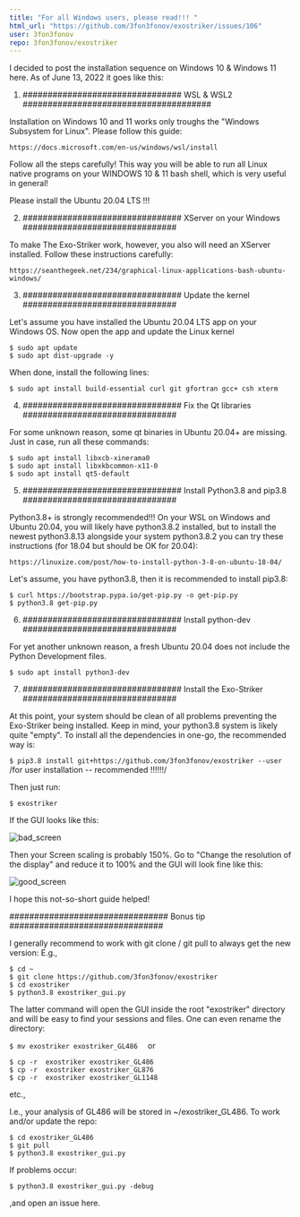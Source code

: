 ```yaml
---
title: "For all Windows users, please read!!! "
html_url: "https://github.com/3fon3fonov/exostriker/issues/106"
user: 3fon3fonov
repo: 3fon3fonov/exostriker
---
```


I decided to post the installation sequence on Windows 10 & Windows 11 here.
As of June 13, 2022 it goes like this:

1.  ################################  WSL & WSL2  ######################################

Installation on Windows 10 and 11 works only troughs the "Windows Subsystem for Linux".
Please follow this guide:
 
`https://docs.microsoft.com/en-us/windows/wsl/install
`

Follow all the steps carefully! This way you will be able to run all Linux native programs on your WINDOWS 10 & 11
bash shell, which is very useful in general!

Please install the Ubuntu 20.04 LTS !!!

2.  ################################  XServer on your Windows  ############################### 

To make The Exo-Striker work, however, you also will need an XServer installed.
Follow these instructions carefully:

`https://seanthegeek.net/234/graphical-linux-applications-bash-ubuntu-windows/
`

3.  ################################  Update the kernel  ############################### 

Let's assume you have  installed the Ubuntu 20.04 LTS app on your Windows OS. Now open the app and update the Linux kernel

```
$ sudo apt update 
$ sudo apt dist-upgrade -y 
```

When done, install the following lines:

`$ sudo apt install build-essential curl git gfortran gcc+ csh xterm
`

4.  ################################  Fix the Qt libraries  ############################### 

For some unknown reason, some qt binaries in Ubuntu 20.04+ are missing. Just in case, run all these commands:

```
$ sudo apt install libxcb-xinerama0
$ sudo apt install libxkbcommon-x11-0
$ sudo apt install qt5-default
```

5.  ################################  Install Python3.8  and pip3.8 ###############################
 
Python3.8+ is strongly recommended!!! On your WSL on Windows and Ubuntu 20.04, you will likely have python3.8.2 installed, but to install the newest python3.8.13 alongside your system python3.8.2 you can try these instructions (for 18.04 but should be OK for 20.04): 

`https://linuxize.com/post/how-to-install-python-3-8-on-ubuntu-18-04/
`

Let's assume, you have python3.8, then it is recommended to install pip3.8:

```
$ curl https://bootstrap.pypa.io/get-pip.py -o get-pip.py
$ python3.8 get-pip.py
```

6.  ################################  Install python-dev ###############################

For yet another unknown reason, a fresh Ubuntu 20.04 does not include the Python Development files. 

`$ sudo apt install python3-dev
`

7.  ################################  Install the Exo-Striker  ###############################

At this point, your system should be clean of all problems preventing the Exo-Striker being installed. Keep in mind, your python3.8 system is likely quite "empty". To install all the dependencies in one-go, the recommended way is:
 
`$ pip3.8 install git+https://github.com/3fon3fonov/exostriker --user
`
/for user installation -- recommended !!!!!!/

Then just run:

`$ exostriker`

If the GUI looks like this:
 
![bad_screen](https://user-images.githubusercontent.com/44244057/173373799-dc9b5f70-2bf5-4500-85db-077fe0820e83.png)


Then your  Screen scaling is probably 150%. Go to "Change the resolution of the display" and reduce it to 100% and the GUI will look fine like this:

![good_screen](https://user-images.githubusercontent.com/44244057/173373950-3cad0014-5dc1-4a10-9653-2b93bf32a983.png)


I hope this not-so-short guide helped!


################################ Bonus tip ###############################

 I generally recommend to work with git clone / git pull to always get the new version: E.g., 


```
$ cd ~
$ git clone https://github.com/3fon3fonov/exostriker
$ cd exostriker
$ python3.8 exostriker_gui.py 
```

The latter command will open the GUI inside the root "exostriker" directory and will be easy to find your sessions and files. One can even rename the directory:

 
`$ mv exostriker exostriker_GL486 
`
or 
```
$ cp -r  exostriker exostriker_GL486
$ cp -r  exostriker exostriker_GL876
$ cp -r  exostriker exostriker_GL1148
```
etc.,

I.e., your analysis of GL486 will be stored in ~/exostriker_GL486. To work and/or update the repo:

```
$ cd exostriker_GL486 
$ git pull 
$ python3.8 exostriker_gui.py 
```
 
If problems occur:

`$ python3.8 exostriker_gui.py -debug 
`

,and open an issue here.


